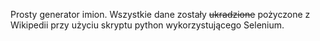 Prosty generator imion. Wszystkie dane zostały ~~ukradzione~~ pożyczone z Wikipedii przy użyciu skryptu python wykorzystującego Selenium.
